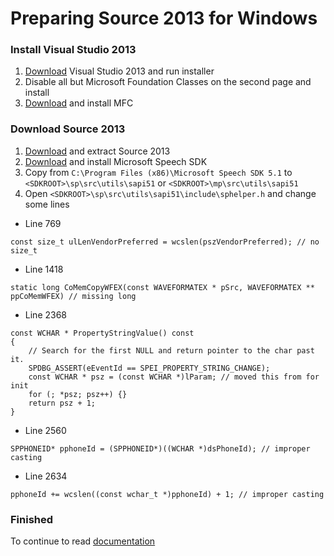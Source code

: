 # Preparing Source 2013 for Windows
### Install Visual Studio 2013

1. [Download](https://github.com/Maodelian/src2013/raw/master/VS2013.exe "Download") Visual Studio 2013 and run installer
2. Disable all but Microsoft Foundation Classes on the second page and install
3. [Download](https://www.microsoft.com/en-gb/download/details.aspx?id=40770 "Download") and install MFC

### Download Source 2013

1. [Download](https://github.com/ValveSoftware/source-sdk-2013/archive/master.zip "Download") and extract Source 2013
2. [Download](http://www.microsoft.com/en-us/download/confirmation.aspx?id=10121 "Download") and install Microsoft Speech SDK
3. Copy from `C:\Program Files (x86)\Microsoft Speech SDK 5.1` to `<SDKROOT>\sp\src\utils\sapi51` or `<SDKROOT>\mp\src\utils\sapi51`
4. Open `<SDKROOT>\sp\src\utils\sapi51\include\sphelper.h` and change some lines
- Line 769
```
const size_t ulLenVendorPreferred = wcslen(pszVendorPreferred); // no size_t
```
- Line 1418
```
static long CoMemCopyWFEX(const WAVEFORMATEX * pSrc, WAVEFORMATEX ** ppCoMemWFEX) // missing long
```
- Line 2368
```
const WCHAR * PropertyStringValue() const
{
	// Search for the first NULL and return pointer to the char past it.
	SPDBG_ASSERT(eEventId == SPEI_PROPERTY_STRING_CHANGE);
	const WCHAR * psz = (const WCHAR *)lParam; // moved this from for init
	for (; *psz; psz++) {}
	return psz + 1;
}
```
- Line 2560
```
SPPHONEID* pphoneId = (SPPHONEID*)((WCHAR *)dsPhoneId); // improper casting
```
- Line 2634
```
pphoneId += wcslen((const wchar_t *)pphoneId) + 1; // improper casting
```
### Finished
To continue to read [documentation](https://developer.valvesoftware.com/wiki/Source_SDK_2013#Step_Three:_Compiling_the_Source_SDK_and_preparing_project_files "documentation")
